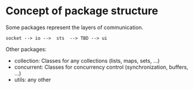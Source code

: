 Concept of package structure
============================

Some packages represent the layers of communication.
```
socket --> io -->  sts  --> TBD --> ui
```
     
Other packages:
* collection: Classes for any collections (lists, maps, sets, ...)
* concurrent: Classes for concurrency control (synchronization, buffers, ...)
* utils: any other